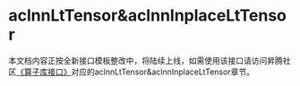 # aclnnLtTensor&aclnnInplaceLtTensor

本文档内容正按全新接口模板整改中，将陆续上线，如需使用该接口请访问昇腾社区[《算子库接口》](https://hiascend.com/document/redirect/CannCommunityOplist)对应的aclnnLtTensor&aclnnInplaceLtTensor章节。